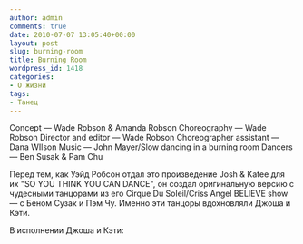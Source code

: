 ```yaml
---
author: admin
comments: true
date: 2010-07-07 13:05:40+00:00
layout: post
slug: burning-room
title: Burning Room
wordpress_id: 1418
categories:
- О жизни
tags:
- Танец
---
```


Concept — Wade Robson & Amanda Robson
Choreography — Wade Robson
Director and editor — Wade Robson
Choreographer assistant — Dana WIlson
Music — John Mayer/Slow dancing in a burning room
Dancers — Ben Susak & Pam Chu




Перед тем, как  Уэйд Робсон отдал это произведение Josh & Katee для их "SO YOU THINK YOU CAN DANCE", он создал оригинальную версию с чудесными танцорами из его Cirque Du Soleil/Criss Angel BELIEVE show — с Беном Сузак и Пэм Чу. Именно эти танцоры  вдохновляли Джоша и Кэти.


В исполнении Джоша и Кэти:

